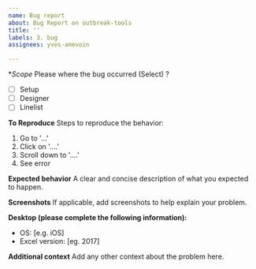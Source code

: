 ```yaml
---
name: Bug report
about: Bug Report on outbreak-tools
title: ''
labels: 3. bug
assignees: yves-amevoin

---
```


**Scope*
Please where the bug occurred (Select) ?

- [ ] Setup
- [ ] Designer
- [ ] Linelist

**To Reproduce**
Steps to reproduce the behavior:
1. Go to '...'
2. Click on '....'
3. Scroll down to '....'
4. See error

**Expected behavior**
A clear and concise description of what you expected to happen.

**Screenshots**
If applicable, add screenshots to help explain your problem.

**Desktop (please complete the following information):**
 - OS: [e.g. iOS]
 - Excel version: [eg. 2017]

**Additional context**
Add any other context about the problem here.
